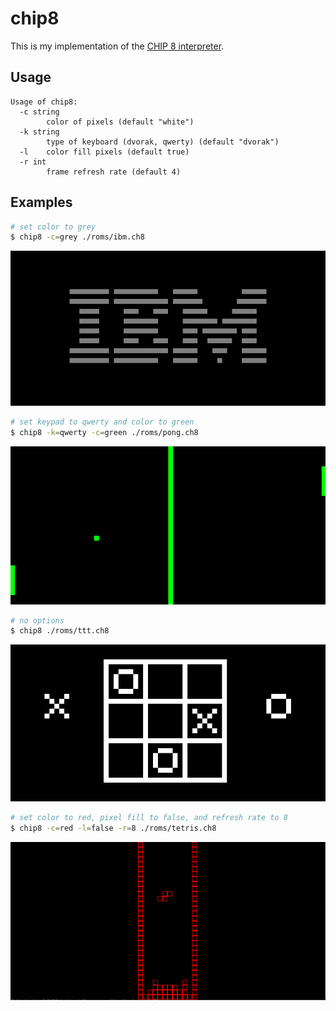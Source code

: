# chip8

This is my implementation of the [CHIP 8 interpreter](https://en.wikipedia.org/wiki/CHIP-8).

## Usage

```
Usage of chip8:
  -c string
        color of pixels (default "white")
  -k string
        type of keyboard (dvorak, qwerty) (default "dvorak")
  -l    color fill pixels (default true)
  -r int
        frame refresh rate (default 4)
```
## Examples

```bash
# set color to grey
$ chip8 -c=grey ./roms/ibm.ch8
```
![](/examples/ibm-logo.png?raw=true "IBM Logo")


```bash
# set keypad to qwerty and color to green
$ chip8 -k=qwerty -c=green ./roms/pong.ch8
```
![](/examples/pong.png?raw=true "Pong")

```bash
# no options
$ chip8 ./roms/ttt.ch8
```
![](/examples/ttt.png?raw=true "Tic-Tac-Toe")

```bash
# set color to red, pixel fill to false, and refresh rate to 8
$ chip8 -c=red -l=false -r=8 ./roms/tetris.ch8
```
![](/examples/tetris.png?raw=true "Tetris")